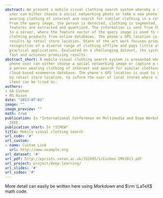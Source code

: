 ```yaml
---
abstract: We present a mobile visual clothing search system whereby a smart phone
  user can either choose a social networking photo or take a new photo of a person
  wearing clothing of interest and search for similar clothing in a retail database.
  From the query image, the person is detected, clothing is segmented, and clothing
  features are extracted and quantized. The information is sent from the phone client
  to a server, where the feature vector of the query image is used to retrieve similar
  clothing products from online databases. The phone's GPS location is used to re-rank
  results by retail store location. State of the art work focuses primarily on the
  recognition of a diverse range of clothing offline and pays little attention to
  practical applications. Evaluated on a challenging dataset, the system is relatively
  fast and achieves promising results.
abstract_short: A mobile visual clothing search system is presented whereby a smart
  phone user can either choose a social networking image or capture a new photo of
  a person wearing clothing of interest and search for similar clothing in a large
  cloud-based ecommerce database. The phone's GPS location is used to re-rank results
  by retail store location, to inform the user of local stores where similar clothing
  items can be tried on.
authors:
- GA Cushen
- MS Nixon
date: "2013-07-01"
image: ""
image_preview: ""
math: true
publication: In *International Conference on Multimedia and Expo Workshops (ICMEW)*,
  IEEE.
publication_short: In *ICMEW*
title: Mobile visual clothing search
url_code: '#'
url_custom:
- name: Custom Link
  url: http://www.example.org
url_dataset: '#'
url_pdf: http://eprints.soton.ac.uk/352095/1/Cushen-IMV2013.pdf
url_project: project/deep-learning/
url_slides: '#'
url_video: '#'
---
```


More detail can easily be written here using *Markdown* and $\rm \LaTeX$ math code.
